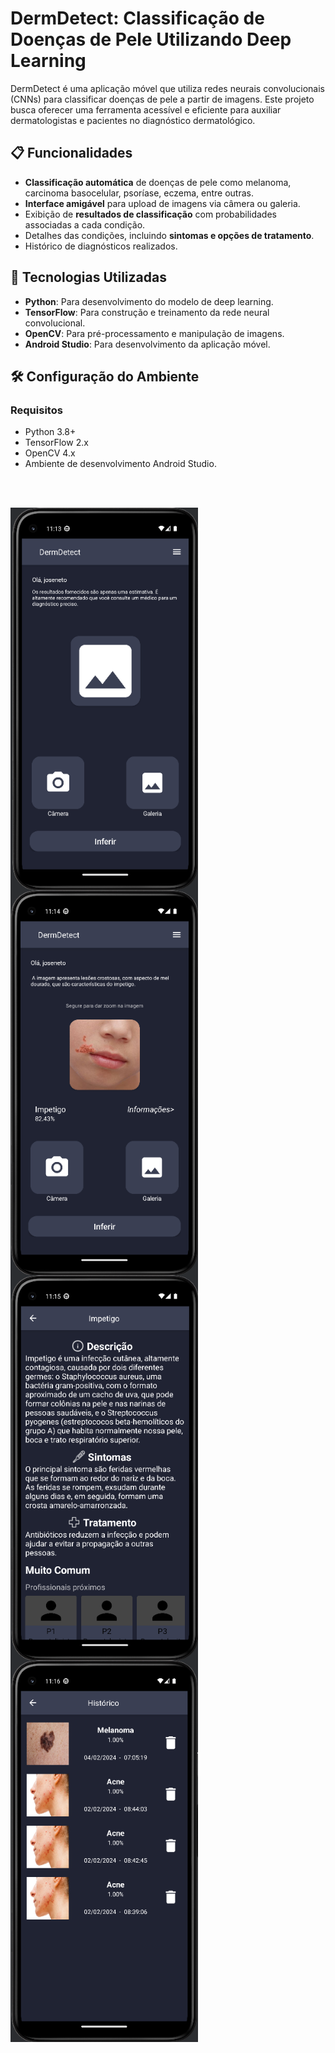 # DermDetect: Classificação de Doenças de Pele Utilizando Deep Learning

DermDetect é uma aplicação móvel que utiliza redes neurais convolucionais (CNNs) para classificar doenças de pele a partir de imagens. Este projeto busca oferecer uma ferramenta acessível e eficiente para auxiliar dermatologistas e pacientes no diagnóstico dermatológico.

## 📋 Funcionalidades

- **Classificação automática** de doenças de pele como melanoma, carcinoma basocelular, psoríase, eczema, entre outras.
- **Interface amigável** para upload de imagens via câmera ou galeria.
- Exibição de **resultados de classificação** com probabilidades associadas a cada condição.
- Detalhes das condições, incluindo **sintomas e opções de tratamento**.
- Histórico de diagnósticos realizados.

## 🧠 Tecnologias Utilizadas

- **Python**: Para desenvolvimento do modelo de deep learning.
- **TensorFlow**: Para construção e treinamento da rede neural convolucional.
- **OpenCV**: Para pré-processamento e manipulação de imagens.
- **Android Studio**: Para desenvolvimento da aplicação móvel.

## 🛠️ Configuração do Ambiente

### Requisitos

- Python 3.8+
- TensorFlow 2.x
- OpenCV 4.x
- Ambiente de desenvolvimento Android Studio.


<br><br>

<img src="https://github.com/JoseCumaru/DermDetect/blob/main/img/cpt01_Home.png?raw=true" min-width="300px" max-width="300px" width="300px" align="left" margin-top="0%" alt="imgDerm">
<img src="https://github.com/JoseCumaru/DermDetect/blob/main/img/cpt_HomeAfter.png?raw=true" min-width="300px" max-width="300px" width="300px" align="left" margin-top="0%" alt="imgDerm">
<img src="https://github.com/JoseCumaru/DermDetect/blob/main/img/cpt_Info.png?raw=true" min-width="300px" max-width="300px" width="300px" align="left" margin-top="0%" alt="imgDerm">
<img src="https://github.com/JoseCumaru/DermDetect/blob/main/img/cpt_Hist.png?raw=true" min-width="300px" max-width="300px" width="300px" align="left" margin-top="0%" alt="imgDerm">


